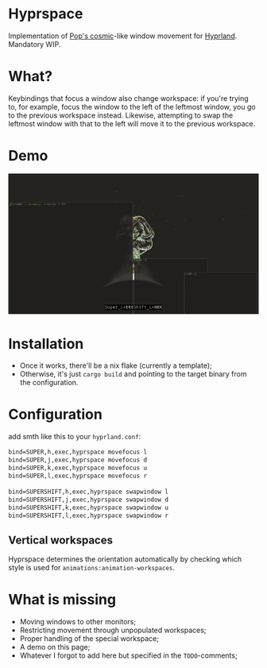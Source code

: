 # Hyprspace
Implementation of [Pop's cosmic](https://github.com/pop-os/cosmic-epoch)-like window movement for [Hyprland](https://github.com/hyprwm/hyprland).
Mandatory WIP.

# What?
Keybindings that focus a window also change workspace:
if you're trying to, for example, focus the window to the left of the leftmost window,
you go to the previous workspace instead. Likewise, attempting to swap the leftmost window
with that to the left will move it to the previous workspace.

# Demo
[![](assets/demo.gif)](https://raw.githubusercontent.com/fl42v/hyprspace/main/assets/demo.mp4)

# Installation
- Once it works, there'll be a nix flake (currently a template);
- Otherwise, it's just `cargo build` and pointing to the target binary from the configuration.

# Configuration
add smth like this to your `hyprland.conf`:

```
bind=SUPER,h,exec,hyprspace movefocus l
bind=SUPER,j,exec,hyprspace movefocus d
bind=SUPER,k,exec,hyprspace movefocus u
bind=SUPER,l,exec,hyprspace movefocus r

bind=SUPERSHIFT,h,exec,hyprspace swapwindow l
bind=SUPERSHIFT,j,exec,hyprspace swapwindow d
bind=SUPERSHIFT,k,exec,hyprspace swapwindow u
bind=SUPERSHIFT,l,exec,hyprspace swapwindow r

```

## Vertical workspaces
Hyprspace determines the orientation automatically by checking which style is used for `animations:animation-workspaces`.

# What is missing
- Moving windows to other monitors;
- Restricting movement through unpopulated workspaces;
- Proper handling of the special workspace;
- A demo on this page;
- Whatever I forgot to add here but specified in the `TODO`-comments;
